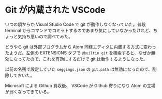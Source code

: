 # Git が内蔵された VSCode

いつの頃からか Visual Studio Code で git が動作しなくなっていた。普段 terminal からコマンドでコミットするのであまり気にしていなかったけれど、ちょっと気持ち悪いので調べてみた。

どうやら git は外部プログラムから Atom 同様エディタに内蔵する方式に変わったようだ。左側の EXTENSIONS タブで `@builtin git` を検索すると、なぜか無効になってたので、これを有効にするだけで git は動作するようになった。

以前の名残で設定していた `seggings.json` の `git.path` は無効になったので、削除しておいた。

Microsoft による Github 買収後、 VSCode が Github 寄りになり Atom の立場が弱くなってきている。